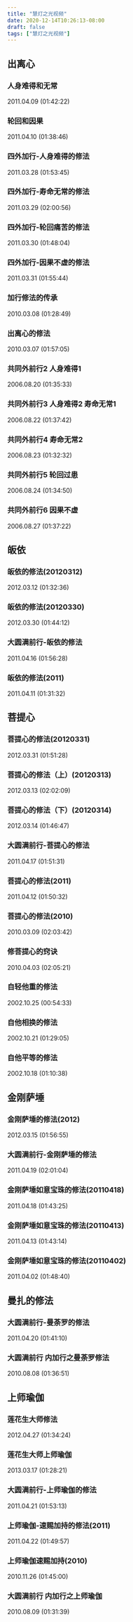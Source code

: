 ```yaml
---
title: "慧灯之光视频"
date: 2020-12-14T10:26:13-08:00
draft: false
tags: ["慧灯之光视频"]
---
```


## 出离心

### 人身难得和无常 

2011.04.09 (01:42:22)

### 轮回和因果 
2011.04.10 (01:38:46)

### 四外加行-人身难得的修法 

2011.03.28 (01:53:45)

### 四外加行-寿命无常的修法

2011.03.29 (02:00:56)

### 四外加行-轮回痛苦的修法

2011.03.30 (01:48:04)

### 四外加行-因果不虚的修法

2011.03.31 (01:55:44)

### 加行修法的传承

2010.03.08 (01:28:49)

### 出离心的修法

2010.03.07 (01:57:05)

### 共同外前行2 人身难得1

2006.08.20 (01:35:33)

### 共同外前行3 人身难得2 寿命无常1

2006.08.22 (01:37:42)

### 共同外前行4 寿命无常2

2006.08.23 (01:32:32)

### 共同外前行5 轮回过患

2006.08.24 (01:34:50)

### 共同外前行6 因果不虚

2006.08.27 (01:37:22)


## 皈依


### 皈依的修法(20120312)

2012.03.12 (01:32:36)

### 皈依的修法(20120330)

2012.03.30 (01:44:12)

### 大圆满前行-皈依的修法

2011.04.16 (01:56:28)

### 皈依的修法(2011)

2011.04.11 (01:31:32)

## 菩提心



### 菩提心的修法(20120331)

2012.03.31 (01:51:28)

### 菩提心的修法（上）(20120313)

2012.03.13 (02:02:09)

### 菩提心的修法（下）(20120314)

2012.03.14 (01:46:47)

### 大圆满前行-菩提心的修法

2011.04.17 (01:51:31)

### 菩提心的修法(2011)

2011.04.12 (01:50:32)

### 菩提心的修法(2010)

2010.03.09 (02:03:42)

### 修菩提心的窍诀

2010.04.03 (02:05:21)

### 自轻他重的修法

2002.10.25 (00:54:33)

### 自他相换的修法

2002.10.21 (01:29:05)

### 自他平等的修法

2002.10.18 (01:10:38)

## 金刚萨埵



### 金刚萨埵的修法(2012)

2012.03.15 (01:56:55)

### 大圆满前行-金刚萨埵的修法

2011.04.19 (02:01:04)

### 金刚萨埵如意宝珠的修法(20110418)

2011.04.18 (01:43:25)

### 金刚萨埵如意宝珠的修法(20110413)

2011.04.13 (01:43:14)

### 金刚萨埵如意宝珠的修法(20110402)

2011.04.02 (01:48:40)

## 曼扎的修法



### 大圆满前行-曼荼罗的修法

2011.04.20 (01:41:10)

### 大圆满前行 内加行之曼荼罗修法

2010.08.08 (01:36:51)

## 上师瑜伽



### 莲花生大师修法

2012.04.27 (01:34:24)

### 莲花生大师上师瑜伽

2013.03.17 (01:28:21)

### 大圆满前行-上师瑜伽的修法

2011.04.21 (01:53:13)

### 上师瑜伽-速赐加持的修法(2011)

2011.04.22 (01:49:57)

### 上师瑜伽速赐加持(2010)

2010.11.26 (01:45:00)

### 大圆满前行 内加行之上师瑜伽

2010.08.09 (01:31:39)